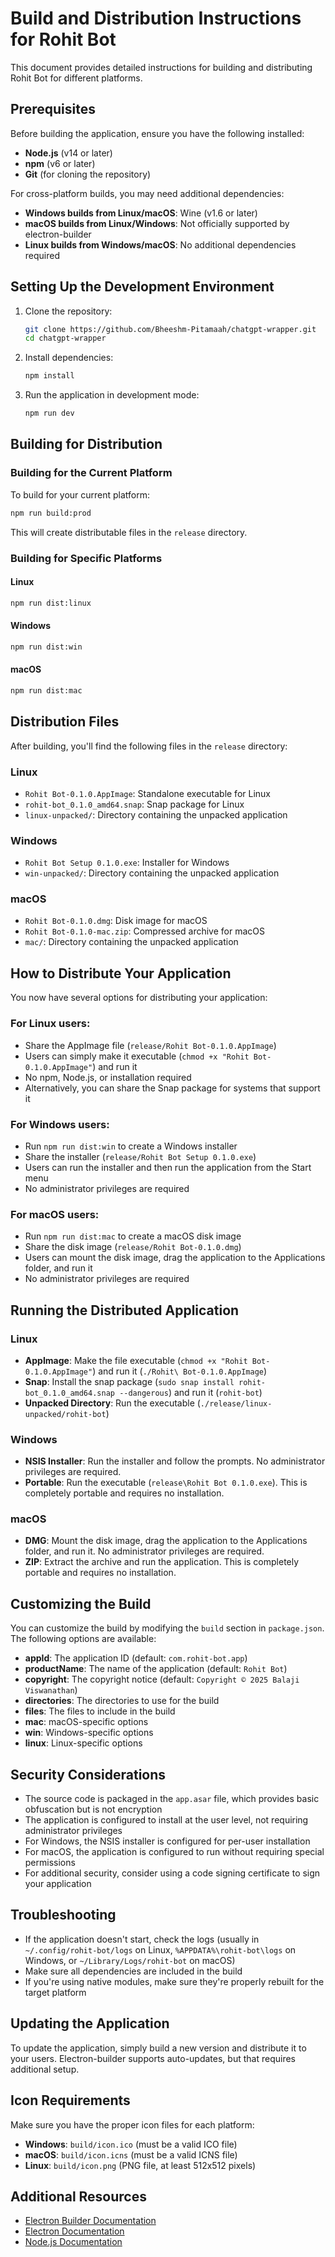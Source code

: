 # Build and Distribution Instructions for Rohit Bot

This document provides detailed instructions for building and distributing Rohit Bot for different platforms.

## Prerequisites

Before building the application, ensure you have the following installed:

- **Node.js** (v14 or later)
- **npm** (v6 or later)
- **Git** (for cloning the repository)

For cross-platform builds, you may need additional dependencies:

- **Windows builds from Linux/macOS**: Wine (v1.6 or later)
- **macOS builds from Linux/Windows**: Not officially supported by electron-builder
- **Linux builds from Windows/macOS**: No additional dependencies required

## Setting Up the Development Environment

1. Clone the repository:
   ```bash
   git clone https://github.com/Bheeshm-Pitamaah/chatgpt-wrapper.git
   cd chatgpt-wrapper
   ```

2. Install dependencies:
   ```bash
   npm install
   ```

3. Run the application in development mode:
   ```bash
   npm run dev
   ```

## Building for Distribution

### Building for the Current Platform

To build for your current platform:

```bash
npm run build:prod
```

This will create distributable files in the `release` directory.

### Building for Specific Platforms

#### Linux
```bash
npm run dist:linux
```

#### Windows
```bash
npm run dist:win
```

#### macOS
```bash
npm run dist:mac
```

## Distribution Files

After building, you'll find the following files in the `release` directory:

### Linux
- `Rohit Bot-0.1.0.AppImage`: Standalone executable for Linux
- `rohit-bot_0.1.0_amd64.snap`: Snap package for Linux
- `linux-unpacked/`: Directory containing the unpacked application

### Windows
- `Rohit Bot Setup 0.1.0.exe`: Installer for Windows
- `win-unpacked/`: Directory containing the unpacked application

### macOS
- `Rohit Bot-0.1.0.dmg`: Disk image for macOS
- `Rohit Bot-0.1.0-mac.zip`: Compressed archive for macOS
- `mac/`: Directory containing the unpacked application

## How to Distribute Your Application

You now have several options for distributing your application:

### For Linux users:
- Share the AppImage file (`release/Rohit Bot-0.1.0.AppImage`)
- Users can simply make it executable (`chmod +x "Rohit Bot-0.1.0.AppImage"`) and run it
- No npm, Node.js, or installation required
- Alternatively, you can share the Snap package for systems that support it

### For Windows users:
- Run `npm run dist:win` to create a Windows installer
- Share the installer (`release/Rohit Bot Setup 0.1.0.exe`)
- Users can run the installer and then run the application from the Start menu
- No administrator privileges are required

### For macOS users:
- Run `npm run dist:mac` to create a macOS disk image
- Share the disk image (`release/Rohit Bot-0.1.0.dmg`)
- Users can mount the disk image, drag the application to the Applications folder, and run it
- No administrator privileges are required

## Running the Distributed Application

### Linux
- **AppImage**: Make the file executable (`chmod +x "Rohit Bot-0.1.0.AppImage"`) and run it (`./Rohit\ Bot-0.1.0.AppImage`)
- **Snap**: Install the snap package (`sudo snap install rohit-bot_0.1.0_amd64.snap --dangerous`) and run it (`rohit-bot`)
- **Unpacked Directory**: Run the executable (`./release/linux-unpacked/rohit-bot`)

### Windows
- **NSIS Installer**: Run the installer and follow the prompts. No administrator privileges are required.
- **Portable**: Run the executable (`release\Rohit Bot 0.1.0.exe`). This is completely portable and requires no installation.

### macOS
- **DMG**: Mount the disk image, drag the application to the Applications folder, and run it. No administrator privileges are required.
- **ZIP**: Extract the archive and run the application. This is completely portable and requires no installation.

## Customizing the Build

You can customize the build by modifying the `build` section in `package.json`. The following options are available:

- **appId**: The application ID (default: `com.rohit-bot.app`)
- **productName**: The name of the application (default: `Rohit Bot`)
- **copyright**: The copyright notice (default: `Copyright © 2025 Balaji Viswanathan`)
- **directories**: The directories to use for the build
- **files**: The files to include in the build
- **mac**: macOS-specific options
- **win**: Windows-specific options
- **linux**: Linux-specific options

## Security Considerations

- The source code is packaged in the `app.asar` file, which provides basic obfuscation but is not encryption
- The application is configured to install at the user level, not requiring administrator privileges
- For Windows, the NSIS installer is configured for per-user installation
- For macOS, the application is configured to run without requiring special permissions
- For additional security, consider using a code signing certificate to sign your application

## Troubleshooting

- If the application doesn't start, check the logs (usually in `~/.config/rohit-bot/logs` on Linux, `%APPDATA%\rohit-bot\logs` on Windows, or `~/Library/Logs/rohit-bot` on macOS)
- Make sure all dependencies are included in the build
- If you're using native modules, make sure they're properly rebuilt for the target platform

## Updating the Application

To update the application, simply build a new version and distribute it to your users. Electron-builder supports auto-updates, but that requires additional setup.

## Icon Requirements

Make sure you have the proper icon files for each platform:

- **Windows**: `build/icon.ico` (must be a valid ICO file)
- **macOS**: `build/icon.icns` (must be a valid ICNS file)
- **Linux**: `build/icon.png` (PNG file, at least 512x512 pixels)

## Additional Resources

- [Electron Builder Documentation](https://www.electron.build/)
- [Electron Documentation](https://www.electronjs.org/docs)
- [Node.js Documentation](https://nodejs.org/en/docs/)
